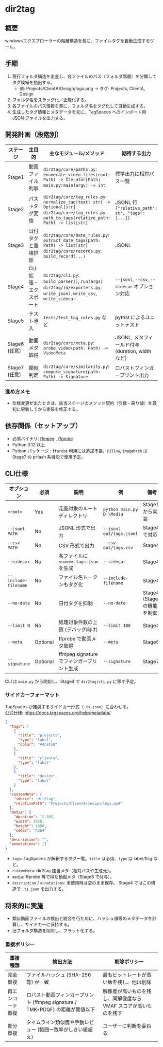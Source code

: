 # dir2tag

## 概要

windowsエクスプローラーの階層構造を基に、ファイルタグを自動生成するツール。

## 手順

1. 現行フォルダ構造を走査し、各ファイルのパス（フォルダ階層）を分解してタグ候補を抽出する。
   - 例: Projects/ClientA/Design/logo.png → タグ: Projects, ClientA, Design
2. フォルダ名をスラッグ化／正規化する。
3. 各ファイルのパス情報を基に、フォルダ名をタグ化して自動生成する。
4. 生成したタグ情報とメタデータを元に、TagSpaces へのインポート用 JSON ファイルを出力する。

## 開発計画（段階別）

| ステージ | 主目的 | 主なモジュール/メソッド | 期待する出力 | 備考 |
|-----------|---------|---------------------------|----------------|------|
| Stage1 | 動画ファイル列挙 | `dir2tag/core/paths.py`: `enumerate_video_files(root: Path) -> Iterator[Path]`<br>`main.py`: `main(argv) -> int` | 標準出力に相対パス一覧 | 最小依存 (標準ライブラリのみ) |
| Stage2 | パス→タグ変換 | `dir2tag/core/tag_rules.py`: `normalize_tag(text: str) -> Optional[str]`<br>`dir2tag/core/tag_rules.py`: `path_to_tags(relative_path: Path) -> list[str]` | JSONL 行 `{"relative_path": str, "tags": [...]}` | relative_pathはフルパス, サイドカー生成はまだ行わない |
| Stage3 | 日付タグと重複排除 | `dir2tag/core/date_rules.py`: `extract_date_tags(path: Path) -> list[str]`<br>`dir2tag/core/records.py`: `build_record(...)` | JSONL | `path.stat().st_ctime`（必要なら `st_mtime`）から年月日タグを生成 |
| Stage4 | CLI 拡張・エクスポート | `dir2tag/cli.py`: `build_parser()`, `run(args)`<br>`dir2tag/io/exporters.py`: `write_jsonl`, `write_csv`, `write_sidecar` | `--jsonl`, `--csv`, `--sidecar` オプション対応 | `argparse` とファイル出力処理 |
| Stage5 | テスト導入 | `tests/test_tag_rules.py` など | pytest によるユニットテスト | 必須ケース: タグ正規化 / 日付抽出 |
| Stage6 (任意) | 動画メタ取得 | `dir2tag/core/meta.py`: `probe_video(path: Path) -> VideoMeta` | JSONL, メタフィールド付与 (duration, width など) | ffprobe 依存, Stage2で作成したjsonに追加|
| Stage7 (任意) | 類似判定 | `dir2tag/core/similarity.py`: `compute_signature(path: Path) -> Signature` | ロバストフィンガープリント出力 | ffmpeg signature / TMK+PDQF |

### 進め方メモ

- 仕様変更が出たときは、該当ステージのメソッド契約（引数・戻り値）を最初に更新してから実装を修正する。

## 依存関係（セットアップ）

- 必須バイナリ: [ffmpeg](https://ffmpeg.org/) , [ffprobe](https://ffmpeg.org/ffprobe.html)
- Python 3.12 以上
- Python パッケージ : `ffprobe` 利用には追加不要。`Pillow`, `imagehash` は Stage7 の pHash 系機能で使用予定。

## CLI仕様

| オプション | 必須 | 説明 | 例 | 備考 |
|-------------|------|------|----|------|
| `<root>` | Yes | 走査対象のルートディレクトリ | `python main.py D:\Media` | Stage1 から実装 |
| `--jsonl PATH` | No | JSONL 形式で出力 | `--jsonl out/tags.jsonl` | Stage4 で対応 |
| `--csv PATH` | No | CSV 形式で出力 | `--csv out/tags.csv` | Stage4 |
| `--sidecar` | No | 各ファイルに `<name>.tags.json` を生成 | `--sidecar` | Stage4 |
| `--include-filename` | No | ファイル名トークンもタグ化 | `--include-filename` | Stage4 |
| `--no-date` | No | 日付タグを抑制 | `--no-date` | Stage4 (Stage3の機能を制御) |
| `--limit N` | No | 処理対象件数の上限 (デバッグ向け) | `--limit 100` | Stage4 |
| `--meta` | Optional | ffprobe で動画メタ取得 | `--meta` | Stage6 |
| `--signature` | Optional | ffmpeg signature でフィンガープリント生成 | `--signature` | Stage7 |

CLI は `main.py` から開始し、Stage4 で `dir2tag/cli.py` に移す予定。

### サイドカーフォーマット

TagSpaces が推奨するサイドカー形式（`.ts.json`）に合わせる。  
公式仕様: <https://docs.tagspaces.org/help/metadata/>

```json
{
  "tags": [
    {
      "title": "projects",
      "type": "label",
      "color": "#4caf50"
    },
    {
      "title": "clienta",
      "type": "label"
    },
    {
      "title": "design",
      "type": "label"
    }
  ],
  "customMeta": {
    "source": "dir2tag",
    "relativePath": "Projects/ClientA/Design/logo.mp4"
  },
  "media": {
    "duration": 12.345,
    "width": 1920,
    "height": 1080,
    "codec": "h264"
  },
  "description": "",
  "annotations": []
}
```

- `tags`: TagSpaces が解釈するタグ一覧。`title` は必須、`type` は label/flag など。
- `customMeta`: dir2tag 独自メタ（相対パスや生成元）。
- `media`: ffprobe 等で得た動画メタ（Stage6 で付与）。
- `description` / `annotations`: 未使用時は空のまま保存。
Stage4 ではこの構造で `.ts.json` を出力する。

## 将来的に実施

- 類似動画ファイルの検出と統合を行ために、ハッシュ値等のメタデータを計算し、サイドカーに保持する。
- 旧フォルダ構造を削除し、フラット化する。

### 重複ポリシー

| 重複種類 | 検出方法 | 削除ポリシー |
|-----------|------------|----------------|
| 完全重複 | ファイルハッシュ (SHA-256 等) が一致 | 最もビットレートが高い版を残し、他は削除 |
| 再エンコード重複 | ロバスト動画フィンガープリント (ffmpeg signature / TMK+PDQF) の距離が閾値以下 | 解像度が高いものを残し、同解像度なら VMAF スコアが高いものを残す |
| 部分重複 | タイムライン類似度や手動レビュー (範囲一致率がしきい値超え) | ユーザーに判断を委ねる |
